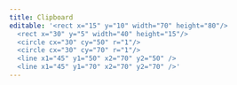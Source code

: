 ```yaml
---
title: Clipboard
editable: '<rect x="15" y="10" width="70" height="80"/>
  <rect x="30" y="5" width="40" height="15"/>
  <circle cx="30" cy="50" r="1"/>
  <circle cx="30" cy="70" r="1"/>
  <line x1="45" y1="50" x2="70" y2="50" />
  <line x1="45" y1="70" x2="70" y2="70" />'
---
```

